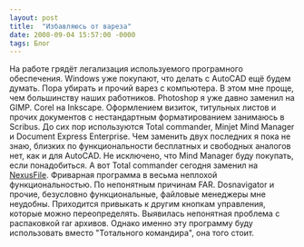 ```yaml
---
layout: post
title:  "Избавляюсь от вареза"
date: 2008-09-04 15:57:00 -0000
tags: Блог
---
```


На работе грядёт легализация используемого програмного обеспечения. Windows уже покупают, что делать с AutoCAD ещё будем думать. Пора убирать и прочий варез с компьютера. В этом мне проще, чем большинству наших работников. Photoshop я уже давно заменил на GIMP. Corel на Inkscape. Оформлением визиток, титульных листов и прочих документов с нестандартным форматированием занимаюсь в Scribus. До сих пор используются Total commander, Minjet Mind Manager и Document Express Enterprise. Чем заменить двух последних я пока не знаю, близких по функциональности бесплатных и свободных аналогов нет, как и для AutoCAD. Не исключено, что Mind Manager буду покупать, если понадобиться. А вот Total commander сегодня заменил на <a href="http://www.xiles.net/">NexusFile</a>. Фриварная программа в весьма неплохой функциональностью. По непонятным причинам FAR. Dosnavigator и прочие, безусловно функциональные, файловые менеджеры мне неудобны. Приходится привыкать к другим кнопкам управления, которые можно переопределять. Выявилась непонятная проблема с распаковкой rar архивов. Однако именно эту программу буду использовать вместо "Тотального командира", она того стоит.